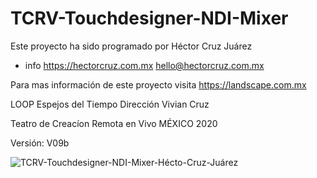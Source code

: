 # TCRV-Touchdesigner-NDI-Mixer

Este proyecto ha sido programado por 
Héctor Cruz Juárez

+ info https://hectorcruz.com.mx
hello@hectorcruz.com.mx

Para mas información de este proyecto
visita https://landscape.com.mx

LOOP Espejos del Tiempo
Dirección Vivian Cruz

Teatro de Creacíon Remota en Vivo
MÉXICO 2020

Versión: V09b

![TCRV-Touchdesigner-NDI-Mixer-Hécto-Cruz-Juárez](https://user-images.githubusercontent.com/6895326/83799865-18255500-a66c-11ea-9dd8-850aa4659051.jpg)

